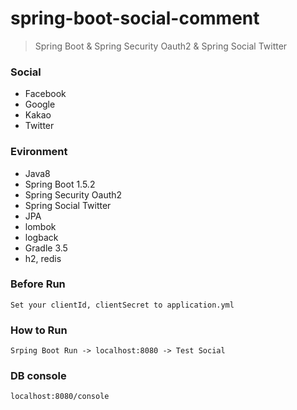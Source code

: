 # spring-boot-social-comment
>Spring Boot & Spring Security Oauth2 & Spring Social Twitter

### Social
- Facebook
- Google
- Kakao
- Twitter

### Evironment
- Java8
- Spring Boot 1.5.2
- Spring Security Oauth2
- Spring Social Twitter
- JPA
- lombok
- logback
- Gradle 3.5
- h2, redis

### Before Run
```
Set your clientId, clientSecret to application.yml
```

### How to Run
```
Srping Boot Run -> localhost:8080 -> Test Social
```

### DB console
```
localhost:8080/console
```